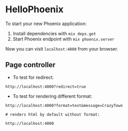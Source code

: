 # HelloPhoenix

To start your new Phoenix application:

1. Install dependencies with `mix deps.get`
2. Start Phoenix endpoint with `mix phoenix.server`

Now you can visit `localhost:4000` from your browser.


## Page controller

* To test for redirect:

```
http://localhost:4000?redirect=true
```

* To test for rendering different format:

```
http://localhost:4000?format=text&message=CrazyTown

# renders html by default without format:

http://localhost:4000
```
